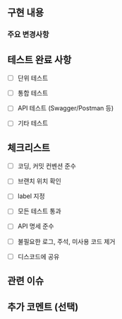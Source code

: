 ## 구현 내용

### 주요 변경사항


## 테스트 완료 사항
- [ ] 단위 테스트
- [ ] 통합 테스트
- [ ] API 테스트 (Swagger/Postman 등)
- [ ] 기타 테스트


## 체크리스트
- [ ] 코딩, 커밋 컨벤션 준수
- [ ] 브랜치 위치 확인
- [ ] label 지정
- [ ] 모든 테스트 통과
- [ ] API 명세 준수
- [ ] 불필요한 로그, 주석, 미사용 코드 제거
- [ ] 디스코드에 공유


## 관련 이슈


## 추가 코멘트 (선택)